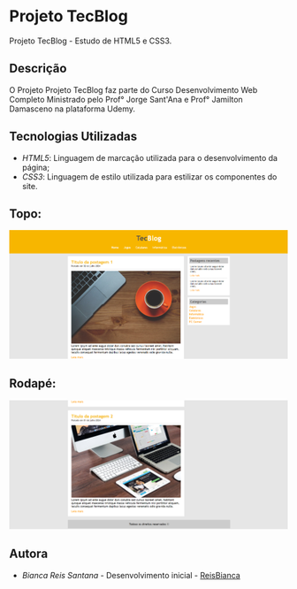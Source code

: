# Projeto TecBlog
Projeto TecBlog - Estudo de HTML5 e CSS3.

## Descrição
O Projeto Projeto TecBlog faz parte do Curso Desenvolvimento Web Completo Ministrado pelo Prof° Jorge Sant'Ana e Prof° Jamilton Damasceno na plataforma Udemy.

## Tecnologias Utilizadas
- *HTML5*: Linguagem de marcação utilizada para o desenvolvimento da página;
- *CSS3*: Linguagem de estilo utilizada para estilizar os componentes do site.

## Topo: 
<img src="imagens/home-tec-blog.png">

## Rodapé: 
<img src="imagens/home-tec-blog2.png">

## Autora
- *Bianca Reis Santana* - Desenvolvimento inicial - [ReisBianca]( https://github.com/ReisBianca)
